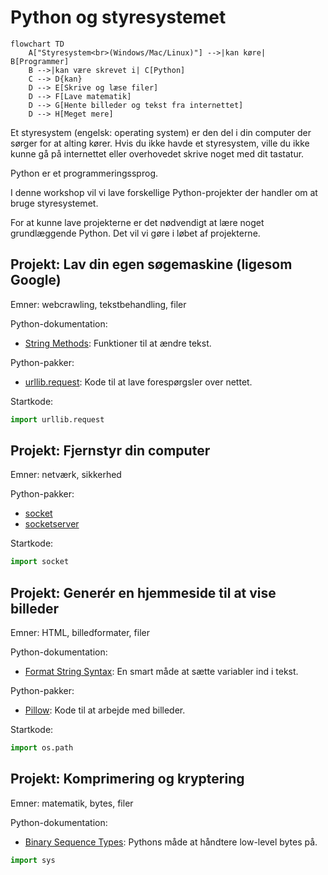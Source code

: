 # Python og styresystemet

```mermaid
flowchart TD
    A["Styresystem<br>(Windows/Mac/Linux)"] -->|kan køre| B[Programmer]
    B -->|kan være skrevet i| C[Python]
    C --> D{kan}
    D --> E[Skrive og læse filer]
    D --> F[Lave matematik]
    D --> G[Hente billeder og tekst fra internettet]
    D --> H[Meget mere]
```

Et styresystem (engelsk: operating system) er den del i din computer der
sørger for at alting kører. Hvis du ikke havde et styresystem, ville du
ikke kunne gå på internettet eller overhovedet skrive noget med dit
tastatur.

Python er et programmeringssprog.

I denne workshop vil vi lave forskellige Python-projekter der handler om
at bruge styresystemet.

For at kunne lave projekterne er det nødvendigt at lære noget
grundlæggende Python.  Det vil vi gøre i løbet af projekterne.


## Projekt: Lav din egen søgemaskine (ligesom Google)

Emner: webcrawling, tekstbehandling, filer

Python-dokumentation:
  - [String Methods](https://docs.python.org/3/library/stdtypes.html#string-methods): Funktioner til at ændre tekst.

Python-pakker:
  - [urllib.request](https://docs.python.org/3/library/urllib.request.html): Kode til at lave forespørgsler over nettet.

Startkode:

```python
import urllib.request
```

## Projekt: Fjernstyr din computer

Emner: netværk, sikkerhed

Python-pakker:
  - [socket](https://docs.python.org/3/library/socket.html)
  - [socketserver](https://docs.python.org/3/library/socketserver.html)

Startkode:

```python
import socket
```

## Projekt: Generér en hjemmeside til at vise billeder

Emner: HTML, billedformater, filer

Python-dokumentation:
  - [Format String Syntax](https://docs.python.org/3/library/string.html#formatstrings): En smart måde at sætte variabler ind i tekst.

Python-pakker:
  - [Pillow](https://pillow.readthedocs.io/en/stable/index.html): Kode til at arbejde med billeder.

Startkode:

```python
import os.path
```

## Projekt: Komprimering og kryptering

Emner: matematik, bytes, filer

Python-dokumentation:
  - [Binary Sequence Types](https://docs.python.org/3/library/stdtypes.html#binary-sequence-types-bytes-bytearray-memoryview): Pythons måde at håndtere low-level bytes på.

```python
import sys
```
